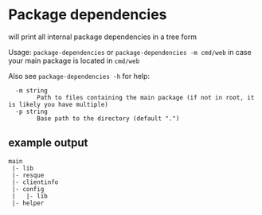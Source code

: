 # Package dependencies

will print all internal package dependencies in a tree form

Usage: `package-dependencies` or `package-dependencies -m cmd/web` in case your main package is located in `cmd/web`

Also see `package-dependencies -h` for help:

```
  -m string
    	Path to files containing the main package (if not in root, it is likely you have multiple)
  -p string
    	Base path to the directory (default ".")
```

## example output
```
main
 |- lib
 |- resque
 |- clientinfo
 |- config
 |   |- lib
 |- helper
```
